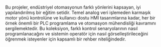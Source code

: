 Bu projeler, endüstriyel otomasyonun farklı yönlerini kapsayan, iyi yapılandırılmış bir eğitim setidir. Temel analog veri işlemeden karmaşık motor yönü kontrolüne ve kullanıcı dostu HMI tasarımlarına kadar, her bir örnek önemli bir PLC programlama ve otomasyon mühendisliği kavramını sergilemektedir. Bu koleksiyon, farklı kontrol senaryolarının nasıl programlanacağını ve sistemin operatör için nasıl görselleştirileceğini öğrenmek isteyenler için kapsamlı bir rehber niteliğindedir.
